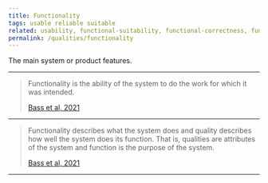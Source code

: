 ```yaml
---
title: Functionality
tags: usable reliable suitable
related: usability, functional-suitability, functional-correctness, functional-completeness
permalink: /qualities/functionality
---
```


The main system or product features.

<hr class="with-no-margin"/>

>Functionality is the ability of the system to do the work for which it was intended.
>
>[Bass et al, 2021](/references/#bass2021software)

<hr class="with-no-margin"/>

>Functionality describes what the system does and quality describes how well the system does its function. That is, qualities are attributes of the system and function is the purpose of the system. 
>
>[Bass et al, 2021](/references/#bass2021software)

<hr class="with-no-margin"/>